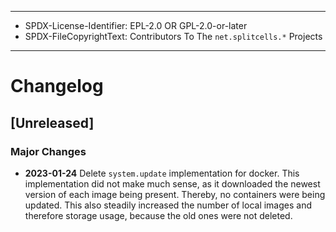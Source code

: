 ----
* SPDX-License-Identifier: EPL-2.0 OR GPL-2.0-or-later
* SPDX-FileCopyrightText: Contributors To The `net.splitcells.*` Projects
----
# Changelog
## [Unreleased]
### Major Changes
* **2023-01-24** Delete `system.update` implementation for docker.
  This implementation did not make much sense,
  as it downloaded the newest version of each image being present.
  Thereby, no containers were being updated.
  This also steadily increased the number of local images and therefore storage usage,
  because the old ones were not deleted.
